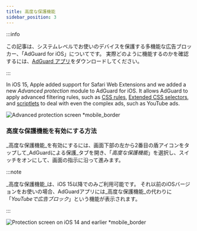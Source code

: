 ```yaml
---
title: 高度な保護機能
sidebar_position: 3
---
```


:::info

この記事は、システムレベルでお使いのデバイスを保護する多機能な広告ブロッカー、「AdGuard for iOS」についてです。 実際どのように機能するのかを確認するには、[AdGuard アプリ](https://agrd.io/download-kb-adblock)をダウンロードしてください。

:::

In iOS 15, Apple added support for Safari Web Extensions and we added a new _Advanced protection_ module to AdGuard for iOS. It allows AdGuard to apply advanced filtering rules, such as [CSS rules](/general/ad-filtering/create-own-filters#cosmetic-css-rules), [Extended CSS selectors](/general/ad-filtering/create-own-filters#extended-css-selectors), and [scriptlets](/general/ad-filtering/create-own-filters#scriptlets) to deal with even the complex ads, such as YouTube ads.

![Advanced protection screen \*mobile\_border](https://cdn.adtidy.org/public/Adguard/kb/iOS/features/protection_screen_15_en.jpeg)

### 高度な保護機能を有効にする方法

_高度な保護機能_を有効にするには、画面下部の左から2番目の盾アイコンをタップして_AdGuardによる保護_タブを開き、「_高度な保護機能_」を選択し、スイッチをオンにして、画面の指示に沿って進みます。

:::note

_高度な保護機能_は、iOS 15以降でのみご利用可能です。 それ以前のiOSバージョンをお使いの場合、AdGuardアプリには_高度な保護機能_の代わりに「_YouTubeで広告ブロック_」という機能が表示されます。

:::

![Protection screen on iOS 14 and earlier \*mobile\_border](https://cdn.adtidy.org/public/Adguard/kb/iOS/features/protection_screen_14_en.jpeg)
